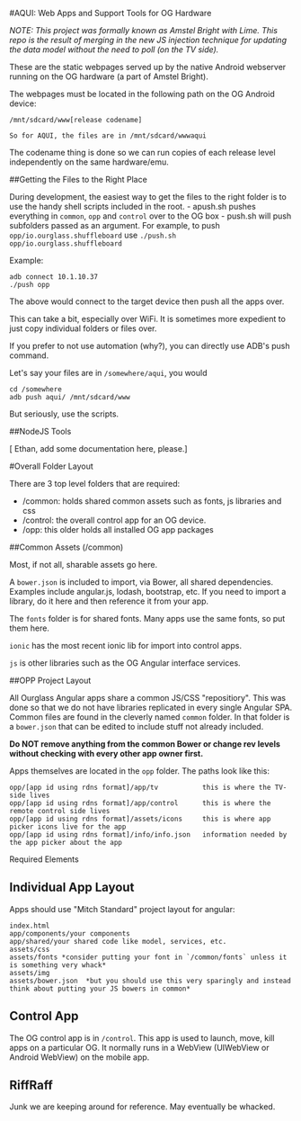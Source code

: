 #AQUI: Web Apps and Support Tools for OG Hardware

*NOTE: This project was formally known as Amstel Bright with Lime. This repo is the result of merging in the new JS injection technique for updating the data model without the need to poll (on the TV side).*

These are the static webpages served up by the native Android webserver running on the OG hardware (a part of Amstel Bright). 

The webpages must be located in the following path on the OG Android device:

    /mnt/sdcard/www[release codename]
    
    So for AQUI, the files are in /mnt/sdcard/wwwaqui
    
The codename thing is done so we can run copies of each release level independently on the same hardware/emu.
    
##Getting the Files to the Right Place

During development, the easiest way to get the files to the right folder is to use the handy shell scripts included in the root.
    - apush.sh pushes everything in `common`, `opp` and `control` over to the OG box
    - push.sh will push subfolders passed as an argument. For example, to push `opp/io.ourglass.shuffleboard` use `./push.sh opp/io.ourglass.shuffleboard`
    
Example:

    adb connect 10.1.10.37
    ./push opp
    
The above would connect to the target device then push all the apps over.

This can take a bit, especially over WiFi. It is sometimes more expedient to just copy individual folders or files over.

If you prefer to not use automation (why?), you can directly use ADB's push command.

Let's say your files are in `/somewhere/aqui`, you would 

    cd /somewhere
    adb push aqui/ /mnt/sdcard/www 
    
But seriously, use the scripts.


##NodeJS Tools

[ Ethan, add some documentation here, please.]

#Overall Folder Layout

There are 3 top level folders that are required:
* /common:  holds shared common assets such as fonts, js libraries and css
* /control: the overall control app for an OG device. 
* /opp: this older holds all installed OG app packages

##Common Assets (/common)

Most, if not all, sharable assets go here. 

A `bower.json` is included to import, via Bower, all shared dependencies. Examples include angular.js, lodash, bootstrap, etc. If you need to import a library, do it here and then reference it from your app.

The `fonts` folder is for shared fonts. Many apps use the same fonts, so put them here.

`ionic` has the most recent ionic lib for import into control apps. 

`js` is other libraries such as the OG Angular interface services.


##OPP Project Layout

All Ourglass Angular apps share a common JS/CSS "repositiory". This was done so that we do not have libraries replicated
in every single Angular SPA. Common files are found in the cleverly named `common` folder. In that folder is a `bower.json`
that can be edited to include stuff not already included. 

**Do NOT remove anything from the common Bower or change rev levels without checking with every other app owner first.**

Apps themselves are located in the `opp` folder. The paths look like this:

    opp/[app id using rdns format]/app/tv           this is where the TV-side lives
    opp/[app id using rdns format]/app/control      this is where the remote control side lives
    opp/[app id using rdns format]/assets/icons     this is where app picker icons live for the app
    opp/[app id using rdns format]/info/info.json   information needed by the app picker about the app
    
    
Required Elements 
    
    
Individual App Layout
---------------------

Apps should use "Mitch Standard" project layout for angular:

    index.html
    app/components/your components
    app/shared/your shared code like model, services, etc.
    assets/css
    assets/fonts *consider putting your font in `/common/fonts` unless it is something very whack*
    assets/img
    assets/bower.json  *but you should use this very sparingly and instead think about putting your JS bowers in common*
    
Control App
-----------

The OG control app is in `/control`. This app is used to launch, move, kill apps on a particular OG. It normally runs in a WebView (UIWebView or Android WebView) on the mobile app.


RiffRaff
--------

Junk we are keeping around for reference. May eventually be whacked.

